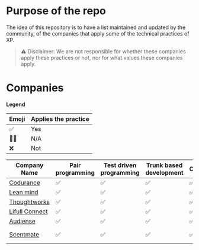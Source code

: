 # Purpose of the repo
The idea of this repository is to have a list maintained and updated by the community, of the companies that apply some of the technical practices of XP.

> ⚠️ Disclaimer: We are not responsible for whether these companies apply these practices or not, nor for what values these companies apply.

# Companies
**Legend**


| Emoji | Applies the practice  |
| -------- | -------- |
| ✅     | Yes     |
| 🤷‍♀️     | N/A     |
| ❌     | Not     |


| Company Name                                     | Pair programming | Test driven programming | Trunk based development | CD/CI | Location |
|--------------------------------------------------| -------- | -------- | -------- | -------- | -------- |
| [Codurance](https://codurance.com/)              | ✅     | ✅     | ✅     | ✅     |  Remote     |
| [Lean mind](https://leanmind.es/)                | ✅     | ✅     | ✅     | ✅     |  Remote     |
| [Thoughtworks](https://www.thoughtworks.com/)    | ✅     | ✅     | ✅     | ✅     |  Remote     |
| [Lifull Connect](https://www.lifullconnect.com/) | ✅     | ✅     | ✅     | ✅     |  Remote     |
| [Audiense](https://audiense.com/)                | ✅     | ✅     | ✅     | ✅     |  Remote     |
| [Scentmate](https://scentmate.com/)               | ✅     | ✅     | ✅     | ✅     |  Remote or BCN     |
